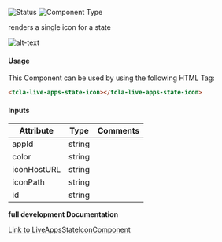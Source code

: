 
![Status][auto] ![Component Type][minor] <!--Component Meta {"created_by":"Auto", "reviewed_by":"Auto", "last_modified_by":"Auto", "comment":""} Component Meta -->


<p>renders a single icon for a state</p>

<p><img src="../live-apps-state-icon.png" alt="alt-text" class="img-responsive"></p>



#### Usage


This Component can be used by using the following HTML Tag:

```html
<tcla-live-apps-state-icon></tcla-live-apps-state-icon>
```

#### Inputs

Attribute | Type | Comments
--- | --- | ---
appId | string | 
color | string | 
iconHostURL | string | 
iconPath | string | 
id | string | 


<b>full development Documentation</b>

[Link to LiveAppsStateIconComponent](https://tibcosoftware.github.io/TCSTK-Angular/libdocs/tc-liveapps-lib/components/LiveAppsStateIconComponent.html)


[auto]: https://img.shields.io/badge/Status-auto%20generated-lightgrey.svg?style=flat "auto generated"

[manually]: https://img.shields.io/badge/Status-manually%20created-yellow.svg?style=flat "manually created"

[draft]: https://img.shields.io/badge/Status-draft-red.svg?style=flat "draft"

[review]: https://img.shields.io/badge/Status-need%20review-yellowgreen.svg?style=flat "need review"

[review done]: https://img.shields.io/badge/Status-review%20done-green.svg?style=flat "review done"

[finalized]: https://img.shields.io/badge/Status-finalized-brightgreen.svg?style=flat "finalized"

[top]: https://img.shields.io/badge/Component%20Type-Top-blue.svg?style=flat "top Component"

[major]: https://img.shields.io/badge/Component%20Type-major%20Component-blue.svg?style=flat "major Component"

[minor]: https://img.shields.io/badge/Component%20Type-minor%20Component-blue.svg?style=flat "minor Component"


